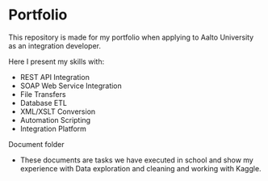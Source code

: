 # Portfolio
This repository is made for my portfolio when applying to Aalto University as an integration developer. 

Here I present my skills with:
- REST API Integration 
- SOAP Web Service Integration
- File Transfers
- Database ETL
- XML/XSLT Conversion
- Automation Scripting
- Integration Platform


Document folder
- These documents are tasks we have executed in school and show my experience with Data exploration and cleaning and working with Kaggle.
